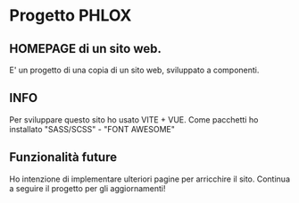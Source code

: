 # Progetto PHLOX 

## HOMEPAGE di un sito web.

E' un progetto di una copia di un sito web, sviluppato a componenti.

## INFO
Per sviluppare questo sito ho usato VITE + VUE. 
Come pacchetti ho installato "SASS/SCSS" - "FONT AWESOME"  

## Funzionalità future
Ho intenzione di implementare ulteriori pagine per arricchire il sito. Continua a seguire il progetto per gli aggiornamenti!

